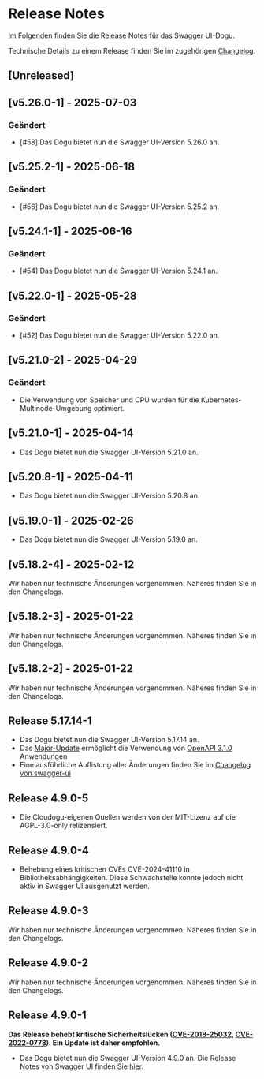 # Release Notes

Im Folgenden finden Sie die Release Notes für das Swagger UI-Dogu. 

Technische Details zu einem Release finden Sie im zugehörigen [Changelog](https://docs.cloudogu.com/de/docs/dogus/swaggerui/CHANGELOG/).

## [Unreleased]

## [v5.26.0-1] - 2025-07-03
### Geändert
- [#58] Das Dogu bietet nun die Swagger UI-Version 5.26.0 an.

## [v5.25.2-1] - 2025-06-18
### Geändert
- [#56] Das Dogu bietet nun die Swagger UI-Version 5.25.2 an.

## [v5.24.1-1] - 2025-06-16
### Geändert
- [#54] Das Dogu bietet nun die Swagger UI-Version 5.24.1 an.

## [v5.22.0-1] - 2025-05-28
### Geändert
- [#52] Das Dogu bietet nun die Swagger UI-Version 5.22.0 an.

## [v5.21.0-2] - 2025-04-29
### Geändert
- Die Verwendung von Speicher und CPU wurden für die Kubernetes-Multinode-Umgebung optimiert.

## [v5.21.0-1] - 2025-04-14
- Das Dogu bietet nun die Swagger UI-Version 5.21.0 an.

## [v5.20.8-1] - 2025-04-11
- Das Dogu bietet nun die Swagger UI-Version 5.20.8 an.

## [v5.19.0-1] - 2025-02-26

- Das Dogu bietet nun die Swagger UI-Version 5.19.0 an.

## [v5.18.2-4] - 2025-02-12

Wir haben nur technische Änderungen vorgenommen. Näheres finden Sie in den Changelogs.

## [v5.18.2-3] - 2025-01-22

Wir haben nur technische Änderungen vorgenommen. Näheres finden Sie in den Changelogs.

## [v5.18.2-2] - 2025-01-22

Wir haben nur technische Änderungen vorgenommen. Näheres finden Sie in den Changelogs.

## Release 5.17.14-1
- Das Dogu bietet nun die Swagger UI-Version 5.17.14 an.
- Das [Major-Update](https://github.com/swagger-api/swagger-ui/releases/tag/v5.0.0) ermöglicht die Verwendung von [OpenAPI 3.1.0](https://github.com/OAI/OpenAPI-Specification/blob/master/versions/3.1.0.md) Anwendungen
- Eine ausführliche Auflistung aller Änderungen finden Sie im [Changelog von swagger-ui](https://github.com/swagger-api/swagger-ui/releases?page=1) 

## Release 4.9.0-5
- Die Cloudogu-eigenen Quellen werden von der MIT-Lizenz auf die AGPL-3.0-only relizensiert.

## Release 4.9.0-4

* Behebung eines kritischen CVEs CVE-2024-41110 in Bibliotheksabhängigkeiten. Diese Schwachstelle konnte jedoch nicht aktiv in Swagger UI ausgenutzt werden.

## Release 4.9.0-3

Wir haben nur technische Änderungen vorgenommen. Näheres finden Sie in den Changelogs.

## Release 4.9.0-2

Wir haben nur technische Änderungen vorgenommen. Näheres finden Sie in den Changelogs.

## Release 4.9.0-1

**Das Release behebt kritische Sicherheitslücken ([CVE-2018-25032](https://security.alpinelinux.org/vuln/CVE-2018-25032), [CVE-2022-0778](https://security.alpinelinux.org/vuln/CVE-2022-0778)). Ein Update ist daher empfohlen.**

* Das Dogu bietet nun die Swagger UI-Version 4.9.0 an. Die Release Notes von Swagger UI finden Sie [hier](https://github.com/swagger-api/swagger-ui/releases/tag/v4.9.0).
